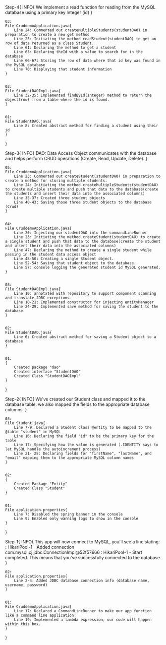 Step-4{
    INFO{
        We implement a read function for reading from the MySQL database using a primary key Integer (id)
    }


    03:
    File CruddemoApplication.java{
        Line 24: Commented out createMultipleStudents(studentDAO) in preparation to create a new get method
        Line 25: Initiating the method readStudent(studentDAO) to get an row of data returned as a class Student.
        Line 61: Declaring the method to get a student
        Line 63: Declaring theId with a value to search for in the database
        Line 66-67: Storing the row of data where that id key was found in the MySQL database
        Line 70: Displaying that student information
    }


    02:
    File StudentDAOImpl.java{
        Line 32-35: Implemented findById(Integer) method to return the object(row) from a table where the id is found.
    }


    01:
    File StudentDAO.java{
        Line 8: Created abstract method for finding a student using their id
    }
}




Step-3{
    INFO{
        DAO: Data Access Object communicates with the database and helps perform CRUD operations (Create, Read, Update, Delete).
    }


    05:
    File CruddemoApplication.java{
        Line 23: Commented out createStudent(studentDAO) in preparation to create a method for storing multiple students.
        Line 24: Initiating the method createMultipleStudents(studentDAO) to create multiple students and push that data to the database(create the students and insert their data into the associated columns)
        Line 35-37: Created three student objects
        Line 40-43: Saving those three student objects to the database (Crud)
    }


    04:
    File CruddemoApplication.java{
        Line 20: Injecting our studentDAO into the commandLineRunner
        Line 23: Initiating the method createStudent(studentDAO) to create a single student and push that data to the database(create the student and insert their data into the associated columns)
        Line 47: Declaring the method to create a single student while passing in the student data access object
        Line 48-50: Creating a single Student object.
        Line 52-54: Saving that student object to the database.
        Line 57: console logging the generated student id MySQL generated.
    }


    03:
    File StudentDAOImpl.java{
        Line 10: annotated with repository to support component scanning and translate JDBC exceptions
        Line 18-21: Implemented constructor for injecting entityManager
        Line 24-29: Implemented save method for saving the student to the database
    }


    02:
    File StudentDAO.java{
        Line 6: Created abstract method for saving a Student object to a database
    }


    01:
    {
        Created package "dao"
        Created interface "StudentDAO"
        Created Class "StudentDAOImpl"
    }
}




Step-2{
    INFO{
        We've created our Student class and mapped it to the database table.
        we also mapped the fields to the appropriate database columns.
    }

    03:
    File Student.java{
        Line 7-9: Declared a Student class @entity to be mapped to the @table "student" in MySQL
        Line 16: Declaring the field "id" to be the primary key for the table
        Line 17: Specifying how the value is generated (.IDENTITY says to let MySQL handle the autoincrement process)
        Line 21- 28: Declaring fields for "firstName", "lastName", and "email" mapping them to the appropriate MySQL column names 
    }


    02:
    {
        Created Package "Entity"
        Created Class "Student"
    }


    01:
    File application.properties{
        Line 7: Disabled the spring banner in the console
        Line 9: Enabled only warning logs to show in the console
    }
}




Step-1{
    INFO{
        This app will now connect to MySQL, you'll see a line stating:
            : HikariPool-1 - Added connection com.mysql.cj.jdbc.ConnectionImpl@52f57666
            : HikariPool-1 - Start completed.
        This means that you've successfully connected to the database.
    }


    02:
    File application.properties{
        Line 2-4: Added JDBC database connection info (database name, username, password)
    }


    01:
    File CruddemoApplication.java{
        Line 17: Declared a CommandLineRunner to make our app function like a command line application.
        Line 19: Implemented a lambda expression, our code will happen within this box.
    }
}
